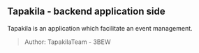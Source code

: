 ## Tapakila - backend application side

Tapakila is an application which facilitate an event management.

> Author: TapakilaTeam - 3BEW

